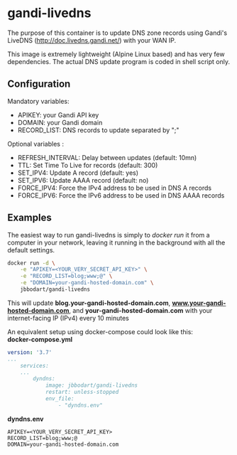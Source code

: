 # gandi-livedns

The purpose of this container is to update DNS zone records using Gandi's LiveDNS (http://doc.livedns.gandi.net/) with your WAN IP.

This image is extremely lightweight  (Alpine Linux based) and has very few dependencies. The actual DNS update program is coded in shell script only.

## Configuration
Mandatory variables:
* APIKEY: your Gandi API key
* DOMAIN: your Gandi domain
* RECORD_LIST: DNS records to update separated by ";"

Optional variables :
* REFRESH_INTERVAL: Delay between updates (default: 10mn)
* TTL: Set Time To Live for records (default: 300)
* SET_IPV4: Update A record (default: yes)
* SET_IPV6: Update AAAA record (default: no)
* FORCE_IPV4: Force the IPv4 address to be used in DNS A records
* FORCE_IPV6: Force the IPv6 address to be used in DNS AAAA records

## Examples
The easiest way to run gandi-livedns is simply to *docker run* it from a computer in your network, leaving it running in the background with all the default settings.
```sh
docker run -d \
	-e "APIKEY=<YOUR_VERY_SECRET_API_KEY>" \
	-e "RECORD_LIST=blog;www;@" \
	-e "DOMAIN=your-gandi-hosted-domain.com" \
	jbbodart/gandi-livedns
```
This will update **blog.your-gandi-hosted-domain.com**, **www.your-gandi-hosted-domain.com**, and **your-gandi-hosted-domain.com** with your internet-facing IP (IPv4) every 10 minutes

An equivalent setup using docker-compose could look like this:  
**docker-compose.yml**
```yml
version: '3.7'
...
    services:
    ...
        dyndns:
            image: jbbodart/gandi-livedns
            restart: unless-stopped
            env_file:
                - "dyndns.env"
```

**dyndns.env**
```properties
APIKEY=<YOUR_VERY_SECRET_API_KEY>
RECORD_LIST=blog;www;@
DOMAIN=your-gandi-hosted-domain.com
```
